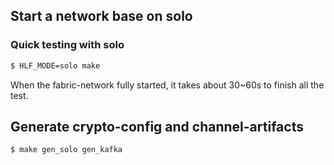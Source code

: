 ## Start a network base on solo

### Quick testing with solo
```bash
$ HLF_MODE=solo make
```
When the fabric-network fully started, it takes about 30~60s to finish all the test. 

## Generate crypto-config and channel-artifacts

```bash
$ make gen_solo gen_kafka
```
